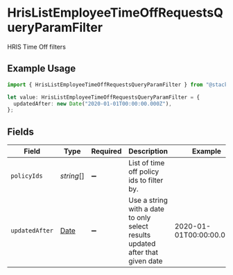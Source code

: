 # HrisListEmployeeTimeOffRequestsQueryParamFilter

HRIS Time Off filters

## Example Usage

```typescript
import { HrisListEmployeeTimeOffRequestsQueryParamFilter } from "@stackone/stackone-client-ts/sdk/models/operations";

let value: HrisListEmployeeTimeOffRequestsQueryParamFilter = {
  updatedAfter: new Date("2020-01-01T00:00:00.000Z"),
};
```

## Fields

| Field                                                                                         | Type                                                                                          | Required                                                                                      | Description                                                                                   | Example                                                                                       |
| --------------------------------------------------------------------------------------------- | --------------------------------------------------------------------------------------------- | --------------------------------------------------------------------------------------------- | --------------------------------------------------------------------------------------------- | --------------------------------------------------------------------------------------------- |
| `policyIds`                                                                                   | *string*[]                                                                                    | :heavy_minus_sign:                                                                            | List of time off policy ids to filter by.                                                     |                                                                                               |
| `updatedAfter`                                                                                | [Date](https://developer.mozilla.org/en-US/docs/Web/JavaScript/Reference/Global_Objects/Date) | :heavy_minus_sign:                                                                            | Use a string with a date to only select results updated after that given date                 | 2020-01-01T00:00:00.000Z                                                                      |